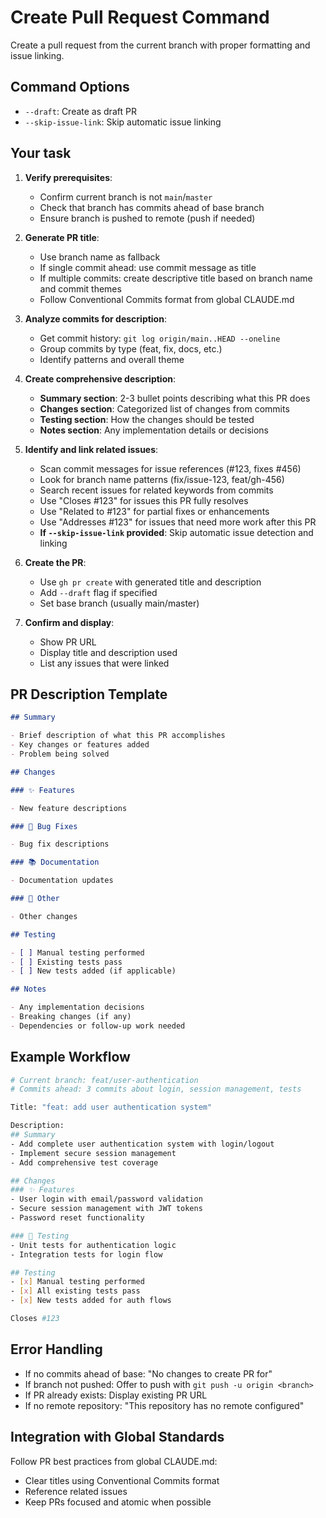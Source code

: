 # Create Pull Request Command

Create a pull request from the current branch with proper formatting and issue linking.

## Command Options

- `--draft`: Create as draft PR
- `--skip-issue-link`: Skip automatic issue linking

## Your task

1. **Verify prerequisites**:
   - Confirm current branch is not `main`/`master`
   - Check that branch has commits ahead of base branch
   - Ensure branch is pushed to remote (push if needed)

2. **Generate PR title**:
   - Use branch name as fallback
   - If single commit ahead: use commit message as title
   - If multiple commits: create descriptive title based on branch name and commit themes
   - Follow Conventional Commits format from global CLAUDE.md

3. **Analyze commits for description**:
   - Get commit history: `git log origin/main..HEAD --oneline`
   - Group commits by type (feat, fix, docs, etc.)
   - Identify patterns and overall theme

4. **Create comprehensive description**:
   - **Summary section**: 2-3 bullet points describing what this PR does
   - **Changes section**: Categorized list of changes from commits
   - **Testing section**: How the changes should be tested
   - **Notes section**: Any implementation details or decisions

5. **Identify and link related issues**:
   - Scan commit messages for issue references (#123, fixes #456)
   - Look for branch name patterns (fix/issue-123, feat/gh-456)
   - Search recent issues for related keywords from commits
   - Use "Closes #123" for issues this PR fully resolves
   - Use "Related to #123" for partial fixes or enhancements
   - Use "Addresses #123" for issues that need more work after this PR
   - **If `--skip-issue-link` provided**: Skip automatic issue detection and linking

6. **Create the PR**:
   - Use `gh pr create` with generated title and description
   - Add `--draft` flag if specified
   - Set base branch (usually main/master)

7. **Confirm and display**:
   - Show PR URL
   - Display title and description used
   - List any issues that were linked

## PR Description Template

```markdown
## Summary

- Brief description of what this PR accomplishes
- Key changes or features added
- Problem being solved

## Changes

### ✨ Features

- New feature descriptions

### 🐛 Bug Fixes

- Bug fix descriptions

### 📚 Documentation

- Documentation updates

### 🔧 Other

- Other changes

## Testing

- [ ] Manual testing performed
- [ ] Existing tests pass
- [ ] New tests added (if applicable)

## Notes

- Any implementation decisions
- Breaking changes (if any)
- Dependencies or follow-up work needed
```

## Example Workflow

```bash
# Current branch: feat/user-authentication
# Commits ahead: 3 commits about login, session management, tests

Title: "feat: add user authentication system"

Description:
## Summary
- Add complete user authentication system with login/logout
- Implement secure session management
- Add comprehensive test coverage

## Changes
### ✨ Features
- User login with email/password validation
- Secure session management with JWT tokens
- Password reset functionality

### 🧪 Testing
- Unit tests for authentication logic
- Integration tests for login flow

## Testing
- [x] Manual testing performed
- [x] All existing tests pass
- [x] New tests added for auth flows

Closes #123
```

## Error Handling

- If no commits ahead of base: "No changes to create PR for"
- If branch not pushed: Offer to push with `git push -u origin <branch>`
- If PR already exists: Display existing PR URL
- If no remote repository: "This repository has no remote configured"

## Integration with Global Standards

Follow PR best practices from global CLAUDE.md:

- Clear titles using Conventional Commits format
- Reference related issues
- Keep PRs focused and atomic when possible
